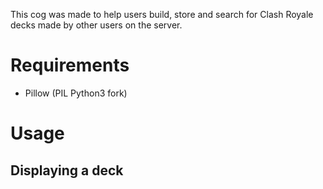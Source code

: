 This cog was made to help users build, store and search for Clash Royale decks made by other users on the server.

# Requirements
* Pillow (PIL Python3 fork)

# Usage

## Displaying a deck